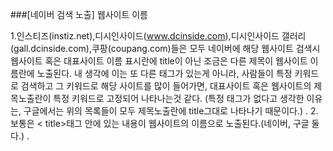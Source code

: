 ###[네이버 검색 노출] 웹사이트 이름


1.인스티즈(instiz.net),디시인사이드(www.dcinside.com),디시인사이드 갤러리(gall.dcinside.com),쿠팡(coupang.com)들은 모두 네이버에 해당 웹사이트 검색시 웹사이트 혹은
    대표사이트 이름 표시란에 title이 아닌 조금은 다른 제목이 웹사이트 이름란에 노출된다. 내 생각에 이는 또 다른 태그가 있는게 아니라, 사람들이 특정
    키워드로 검색하고 그 키워드로 해당 사이트를 많이 들어가면, 대표사이트 혹은 웹사이트의 제목노출란이 특정 키워드로 고정되어 나타나는것 같다.
    (특정 태그가 없다고 생각한 이유는, 구글에서는 위의 목록들이 모두 제목노출란에 title그대로 나타나기 때문이다.)
.
2.보통은 < title>태그 안에 있는 내용이 웹사이트의 이름으로 노출된다.(네이버, 구글 둘다.)
.